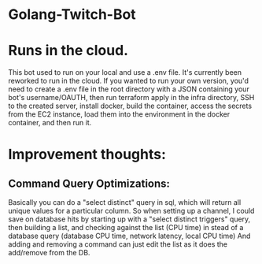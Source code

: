 # Golang-Twitch-Bot

# Runs in the cloud.

This bot used to run on your local and use a .env file. It's currently been reworked to run in the cloud. If you wanted to run your own version, you'd need to create a .env file in the root directory with a JSON containing your bot's username/OAUTH, then run terraform apply in the infra directory, SSH to the created server, install docker, build the container, access the secrets from the EC2 instance, load them into the environment in the docker container, and then run it.


# Improvement thoughts:

## Command Query Optimizations:

Basically you can do a "select distinct" query in sql, which will return all unique values for a particular column. So when setting up a channel, I could save on database hits by starting up with a "select distinct triggers" query, then building a list, and checking against the list (CPU time) in stead of a database query (database CPU time, network latency, local CPU time)
And adding and removing a command can just edit the list as it does the add/remove from the DB.